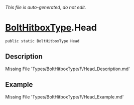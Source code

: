 *This file is auto-generated, do not edit.*

# [BoltHitboxType](Types/BoltHitboxType.md).Head
`public static BoltHitboxType Head`
## Description
Missing File 'Types/BoltHitboxType/F/Head_Description.md'
## Example
Missing File 'Types/BoltHitboxType/F/Head_Example.md'
